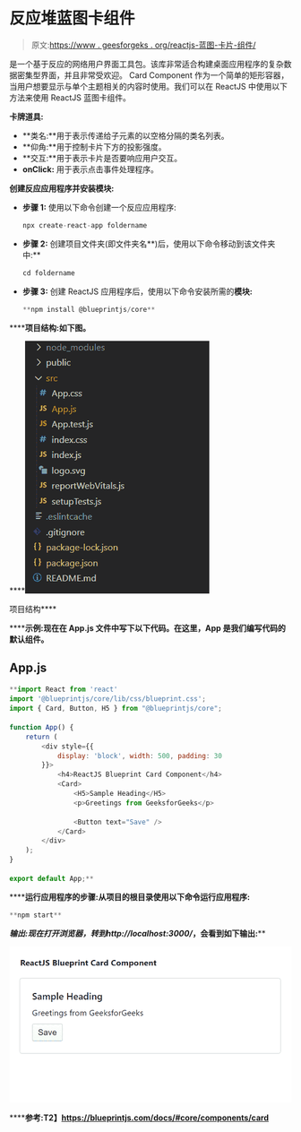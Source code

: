 # 反应堆蓝图卡组件

> 原文:[https://www . geesforgeks . org/reactjs-蓝图-卡片-组件/](https://www.geeksforgeeks.org/reactjs-blueprint-card-component/)

是一个基于反应的网络用户界面工具包。该库非常适合构建桌面应用程序的复杂数据密集型界面，并且非常受欢迎。 Card Component 作为一个简单的矩形容器，当用户想要显示与单个主题相关的内容时使用。我们可以在 ReactJS 中使用以下方法来使用 ReactJS 蓝图卡组件。

**卡牌道具:**

*   **类名:**用于表示传递给子元素的以空格分隔的类名列表。
*   **仰角:**用于控制卡片下方的投影强度。
*   **交互:**用于表示卡片是否要响应用户交互。
*   **onClick:** 用于表示点击事件处理程序。

**创建反应应用程序并安装模块:**

*   **步骤 1:** 使用以下命令创建一个反应应用程序:

    ```jsx
    npx create-react-app foldername
    ```

*   **步骤 2:** 创建项目文件夹(即文件夹名**)后，使用以下命令移动到该文件夹中:**

    ```jsx
    cd foldername
    ```

*   **步骤 3:** 创建 ReactJS 应用程序后，使用以下命令安装所需的****模块:****

    ```jsx
    **npm install @blueprintjs/core**
    ```

******项目结构:**如下图。****

****![](img/f04ae0d8b722a9fff0bd9bd138b29c23.png)

项目结构**** 

******示例:**现在在 **App.js** 文件中写下以下代码。在这里，App 是我们编写代码的默认组件。****

## ****App.js****

```jsx
**import React from 'react'
import '@blueprintjs/core/lib/css/blueprint.css';
import { Card, Button, H5 } from "@blueprintjs/core";

function App() {
    return (
        <div style={{
            display: 'block', width: 500, padding: 30
        }}>
            <h4>ReactJS Blueprint Card Component</h4>
            <Card>
                <H5>Sample Heading</H5>
                <p>Greetings from GeeksforGeeks</p>

                <Button text="Save" />
            </Card>
        </div>
    );
}

export default App;**
```

******运行应用程序的步骤:**从项目的根目录使用以下命令运行应用程序:****

```jsx
**npm start**
```

******输出:**现在打开浏览器，转到***http://localhost:3000/***，会看到如下输出:****

****![](img/a89d5cd5b3fb965ec64a91cfc271ed18.png)****

******参考:**T2】https://blueprintjs.com/docs/#core/components/card****
